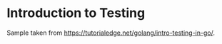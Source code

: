 # Introduction to Testing

Sample taken from <https://tutorialedge.net/golang/intro-testing-in-go/>.
